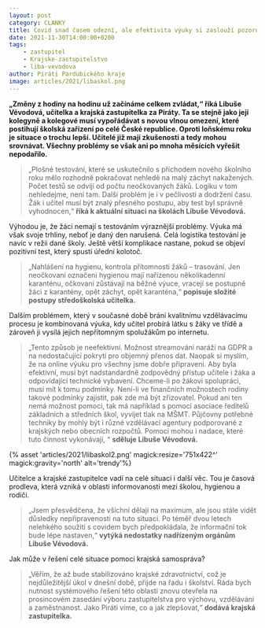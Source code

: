 ```yaml
---
layout: post
category: CLANKY
title: Covid snad časem odezní, ale efektivita výuky si zaslouží pozornost stále  
date: 2021-11-30T14:00:00+0200
tags: 
    - zastupitel
    - Krajske-zastupitelstvo
    - liba-vevodova
author: Piráti Pardubického kraje
image: articles/2021/libaskol.png
---
```



**„Změny z hodiny na hodinu už začínáme celkem zvládat,“ říká Libuše Vévodová, učitelka a krajská zastupitelka za Piráty. Ta se stejně jako její kolegyně a kolegové musí vypořádávat s novou vlnou omezení, které postihují školská zařízení po celé České republice. Oproti loňskému roku je situace o trochu lepší. Učitelé již mají zkušenosti a tedy mohou srovnávat. Všechny problémy se však ani po mnoha měsících vyřešit nepodařilo.**

>„Plošné testování, které se uskutečnilo s příchodem nového školního roku mělo rozhodně pokračovat nehledě na malý záchyt nakažených. Počet testů se odvíjí od počtu neočkovaných žáků. Logiku v tom nehledejme, není tam. Další problém je i v pečlivosti a dodržení času. Žák i učitel musí být znalý přesného postupu, aby test byl správně vyhodnocen,“ **říká k aktuální situaci na školách Libuše Vévodová.**

Výhodou je, že žáci nemají s testováním výraznější problémy. Výuka má však svoje trhliny, neboť je daný den narušená. Celá logistika testování je navíc v režii dané školy. Ještě větší komplikace nastane, pokud se objeví pozitivní test, který spustí úřední kolotoč. 
>„Nahlášení na hygienu, kontrola přítomnosti žáků – trasování. Jen neočkovaní označeni hygienou mají nařízenou několikadenní karanténu, očkovaní zůstávají na běžné výuce, vracejí se postupně žáci z karantény, opět záchyt, opět karanténa,“ **popisuje složité postupy středoškolská učitelka.**

Dalším problémem, který v současné době brání kvalitnímu vzdělávacímu procesu je kombinovaná výuka, kdy učitel probírá látku s žáky ve třídě a zároveň ji vysílá jejich nepřítomným spolužákům po internetu. 

>„Tento způsob je neefektivní. Možnost streamování naráží na GDPR a na nedostačující pokrytí pro objemný přenos dat. Naopak si myslím, že na online výuku pro všechny jsme dobře připraveni. Aby byla efektivní, musí být nadstandardně zodpovědný přístup učitele i žáka a odpovídající technické vybavení. Chceme-li po žákovi spolupráci, musí mít k tomu podmínky. Není-li ve finančních možnostech rodiny takové podmínky zajistit, pak zde má být zřizovatel. Pokud ani ten nemá možnost pomoci, tak má například s pomocí asociace ředitelů základních a středních škol, vyvíjet tlak na MŠMT. Půjčovny potřebné techniky by mohly být i různé vzdělávací agentury podporované z krajských nebo obecních rozpočtů. Pomoci mohou i nadace, které tuto činnost vykonávají, “  **sděluje Libuše Vévodová.**

{% asset 'articles/2021/libaskol2.png' magick:resize='751x422^' magick:gravity='north' alt='trendy'%}

Učitelce a krajské zastupitelce vadí na celé situaci i další věc. Tou je časová prodleva, která vzniká v oblasti informovanosti mezi školou, hygienou a rodiči. 
>„Jsem přesvědčena, že všichni dělají na maximum, ale jsou stále vidět důsledky nepřipravenosti na tuto situaci. Po téměř dvou letech nelehkého soužití s covidem bych předpokládala, že informační tok bude lépe nastaven,“ **vytýká nedostatky nadřízeným orgánům Libuše Vévodová.**

Jak může v řešení celé situace pomoci krajská samospráva? 
>„Věřím, že až bude stabilizováno krajské zdravotnictví, což je nejdůležitější úkol v dnešní době, přijde na řadu i školství. Ráda bych nutnost systémového řešení této oblasti znovu otevřela na prosincovém zasedání výboru zastupitelstva pro výchovu, vzdělávání a zaměstnanost. Jako Piráti víme, co a jak zlepšovat,“ **dodává krajská zastupitelka.**
